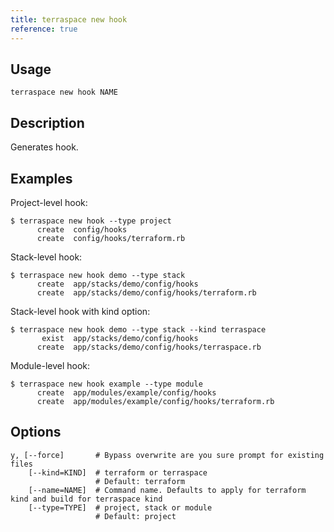 ```yaml
---
title: terraspace new hook
reference: true
---
```


## Usage

    terraspace new hook NAME

## Description

Generates hook.

## Examples

Project-level hook:

    $ terraspace new hook --type project
          create  config/hooks
          create  config/hooks/terraform.rb

Stack-level hook:

    $ terraspace new hook demo --type stack
          create  app/stacks/demo/config/hooks
          create  app/stacks/demo/config/hooks/terraform.rb

Stack-level hook with kind option:

    $ terraspace new hook demo --type stack --kind terraspace
           exist  app/stacks/demo/config/hooks
          create  app/stacks/demo/config/hooks/terraspace.rb

Module-level hook:

    $ terraspace new hook example --type module
          create  app/modules/example/config/hooks
          create  app/modules/example/config/hooks/terraform.rb


## Options

```
y, [--force]       # Bypass overwrite are you sure prompt for existing files
    [--kind=KIND]  # terraform or terraspace
                   # Default: terraform
    [--name=NAME]  # Command name. Defaults to apply for terraform kind and build for terraspace kind
    [--type=TYPE]  # project, stack or module
                   # Default: project
```

